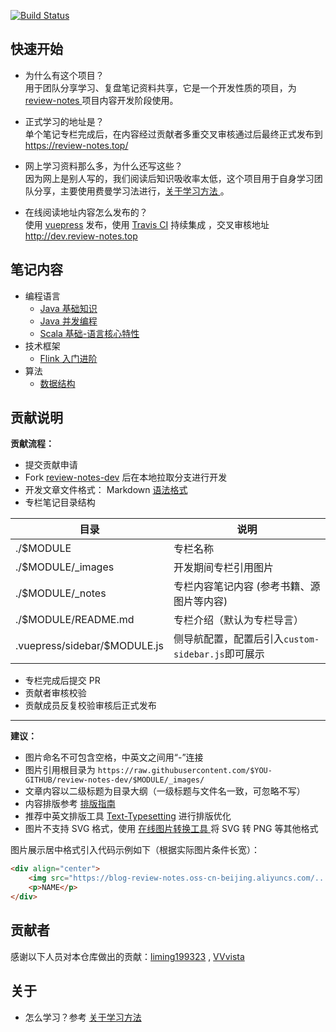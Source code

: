 [![Build Status](https://travis-ci.org/GourdErwa/review-notes-dev.svg?branch=master)](https://travis-ci.org/GourdErwa/review-notes-dev)
## 快速开始
- 为什么有这个项目？   
用于团队分享学习、复盘笔记资料共享，它是一个开发性质的项目，为 [review-notes ](https://github.com/GourdErwa/review-notes) 项目内容开发阶段使用。
  
- 正式学习的地址是？   
单个笔记专栏完成后，在内容经过贡献者多重交叉审核通过后最终正式发布到 [https://review-notes.top/ ](http://review-notes.top/)  

- 网上学习资料那么多，为什么还写这些？   
因为网上是别人写的，我们阅读后知识吸收率太低，这个项目用于自身学习团队分享，主要使用费曼学习法进行，[关于学习方法 ](/about/关于学习方法.md)。

- 在线阅读地址内容怎么发布的？  
使用 [vuepress](https://vuepress.vuejs.org/) 发布，使用 [Travis CI](https://travis-ci.org/GourdErwa/review-notes-dev) 持续集成 ，交叉审核地址 [http://dev.review-notes.top ](http://dev.review-notes.top/)

## 笔记内容
- 编程语言 
    * [Java 基础知识 ](/language/java-basis/)
    * [Java 并发编程 ](/language/java-concurrency/)
    * [Scala 基础-语言核心特性 ](/language/scala-lang-tour/)
- 技术框架
    * [Flink 入门进阶 ](/framework/flink-basis/)
- 算法
    * [数据结构 ](/algorithm/data-structures/)
    
## 贡献说明
**贡献流程：**
- 提交贡献申请
- Fork [review-notes-dev](https://github.com/GourdErwa/review-notes-dev) 后在本地拉取分支进行开发
- 开发文章文件格式： Markdown [语法格式 ](https://guides.github.com/features/mastering-markdown/)
- 专栏笔记目录结构

|目录|说明|
|---|---|
|./$MODULE|专栏名称|
|./$MODULE/_images|开发期间专栏引用图片|
|./$MODULE/_notes|专栏内容笔记内容 (参考书籍、源图片等内容)|
|./$MODULE/README.md|专栏介绍（默认为专栏导言）|
|.vuepress/sidebar/$MODULE.js|侧导航配置，配置后引入`custom-sidebar.js`即可展示|

- 专栏完成后提交 PR
- 贡献者审核校验
- 贡献成员反复校验审核后正式发布
***
**建议：**
- 图片命名不可包含空格，中英文之间用“-”连接
- 图片引用根目录为 `https://raw.githubusercontent.com/$YOU-GITHUB/review-notes-dev/$MODULE/_images/` 
- 文章内容以二级标题为目录大纲（一级标题与文件名一致，可忽略不写）
- 内容排版参考 [排版指南 ](https://github.com/sparanoid/chinese-copywriting-guidelines/blob/master/README.zh-CN.md)
- 推荐中英文排版工具 [Text-Typesetting](https://cyc2018.github.io/Text-Typesetting/) 进行排版优化
- 图片不支持 SVG 格式，使用 [在线图片转换工具 ](https://svgtopng.com/zh/) 将 SVG 转 PNG 等其他格式

图片展示居中格式引入代码示例如下（根据实际图片条件长宽）：
```html
<div align="center">
    <img src="https://blog-review-notes.oss-cn-beijing.aliyuncs.com/.../_images/NAME.png">
    <p>NAME</p>
</div>
```
## 贡献者
感谢以下人员对本仓库做出的贡献：[liming199323](https://github.com/liming199323) , [VVvista](https://github.com/VVvista)

## 关于
- 怎么学习？参考 [关于学习方法 ](/about/关于学习方法.md)